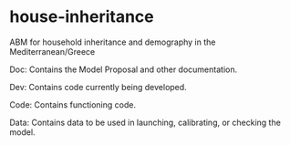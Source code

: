 # house-inheritance
ABM for household inheritance and demography in the Mediterranean/Greece

Doc: Contains the Model Proposal and other documentation.

Dev: Contains code currently being developed.

Code: Contains functioning code.

Data: Contains data to be used in launching, calibrating, or checking the model.
